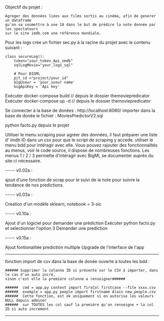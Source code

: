 Objectif du projet :

    Agreger des données liées aux films sortis au cinéma, afin de generer un dataframe 
    qu'on va soumettre à une IA dans le but de prédire la note donnée par les spectateurs
    sur le site imdb.com une référence mondiale.


Pour les logs crée un fichier sec.py à la racine du projet
avec le contenu suivant :

    class secureLog():
        token="your_token_Api_omdb"
        sqlLogMovie="your_logs_sql"

        # Pour BIGML
        pjt_id ="project/your_id"
        bigUseur = 'your_useur name'
        bigApiKey = 'Api key'

Exécuter docker-compose build // depuis le dossier themoviepredicator
Exécuter docker-compose up -d // depuis le dossier themoviepredicator

Se connecter à la base de donées : http://localhost:8080/
importer dans la base de donée le fichier : MoviesPredictorV2.sql

python facto.py depuis le projet


Utiliser le menu scraping pour agréer des données, il faut préparer une liste d' imdb ID dans un csv pour que le script de scraping y accede.
utiliser le menu bdd pour intéragir avec elle. Vous pouvez rajouter des fonctionnalités au menus, voir le code source, il dispose de nombreuses fonctions.
Les menus 1 / 2 / 3 permette d'intéragir avec BigMl, se documenter auprés du site ci nécessaire.

-----   v0.02a :

ajout d'une fonction de scrap pour le suivi de la note pour suivre la tendance
de nos predictions.

-----   v0.03a :

Creation d'un modéle sklearn, notebook = 3-sic

-----   v0.10a :

Ajout d'un logiciel pour demander une prédiction 
Exécuter python facto.py et selectionner l'option 3 Demander une prediction

-----   v0.15a :

Ajout fontionalitée prediction multiple
Upgrade de l'interface de l'app

---------------------------------------------------------------------------------------------------------------
fonction import de csv dans la base de donée ouverte à toutes les bdd :

    ###### Supprimer la colonne ID si présente sur le CSV à importer, dans le cas d'un auto incré,
    sinon c'est elle la premiére colonne a renseigner######

    ######  cmd = app.py context import firsCol firstcase --file xxxx.csv
    ######  exemple = app.py people import firstname Alain new_people.csv
    ######  Cette fonction, est ok uniquement si on autorise les valeurs NULL depuis adminer
    ######  sur TOUTES les col sauf la premiére qu'on renseigne + la col ID si auto increment           
---------------------------------------------------------------------------------------------------------------